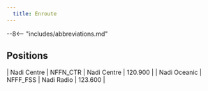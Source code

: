 ```yaml
---
  title: Enroute
---
```


--8<-- "includes/abbreviations.md"

## Positions

| Nadi Centre         	  | NFFN_CTR  | Nadi Centre	     | 120.900   | 
| Nadi Oceanic	          | NFFF_FSS  | Nadi Radio	     | 123.600   | 
